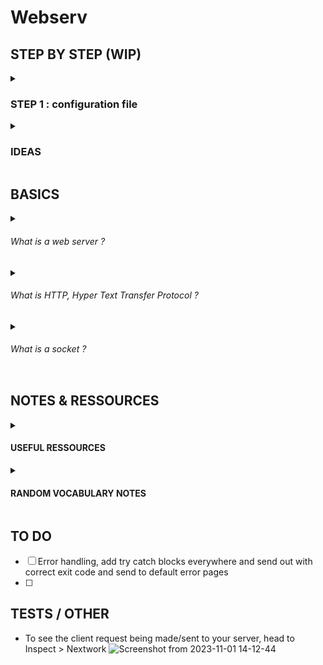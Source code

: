 # Webserv

<h2> STEP BY STEP (WIP) </h2>

<details><summary><h3>STEP 1 : configuration file</h3></summary>
Our executable is meant to run as follows : `./webserv [configuration file]`.

So this means you can start by creating a default configuration file, if there is no argument after the executable then the programme uses it. The requirements on what is to be found in the conf file is in the third part of the subject. A configuration file is used to customize the behavior of a server without requiring changes to the underlying code.

In our case, we must include : 
* the port the server will listen to
* the server name (domain name)
* default / customised error pages
* the maximum size of the data sent by the client
* which HTTP methods are allowed per route (GET, POST etc)
* redirection request (e.g from /old-page to /new-page)
* define directory/file location for some requested ressources
* you can specify that some file extensions be interpreted as scripts and executed as separate programs rather than just serving as static files (CGI Scripts)

In essence, these concepts collectively define how your web server routes requests, handles different HTTP methods, interacts with CGI scripts, and manages configuration and default files. They are key components in building a fully functional and configurable web server. This is the first item that must be parsed and stored.  


</details>

<details><summary><h3>IDEAS</h3></summary>
STEP 2 : set up the socket / network and set status to listening
STEP 3 : receive client request, parse it
STEP 4 : send approriate response

</details>

<h2> BASICS </h2>

<details><summary><h6>What is a web server ?</h6></summary>

From a hardware point of view, anything with an internet connection can be a web server e.g a laptop, anything… It’s not about hardware (even if some are more suited), it’s a piece of software that serves web content. Being a server is a role. 

An HTTP web server is a software application that listens for and responds to HTTP requests from clients (such as web browsers). The main purpose of a web server is to host web content and make it available to users over the internet.

Let’s look at the 6 things (roughly) that a web server does : 

1. LISTENS
2. ON A PORT
3. FOR A REQUEST
4. Send via a TRANSPORT PROTOCOL
5. Returns a RESPONSE
6. Containing the requested RESOURCES

Once a web server has been set up, it justs sits there i.e listens until something comes around. If nothing comes around it’s idle. The web server listens to a network port provided by the operating system that the web server is running on. 

HTTP Message Format

```
start-line CRLF
Headers CRLF
CRLF(end of headers)
[message-body]

CRLF are Carriage Return and Line Feed (\r\n), which is just a new line.
```


</details>


<details><summary><h6>What is HTTP, Hyper Text Transfer Protocol ?</h6></summary>

Le protocole HTTP est un protocole de communication spécifiquement pensé pour le web. 90% des échanges web se font via ce protocole. Son rôle est de définir comment les messages doivent être structurés et comment sont organisés les échanges de données entre navigateurs et serveurs web. Il permet d'échanger notamment le contenu des sites web comme les textes images vidéos code source etc. Donc globalement tout ce qui est affiché sur le navigateur. 

Le protocole HTTP est considéré comme étant stateless, c’est à dire qu’il ne conserve pas l'état des requêtes, le serveur ne garde pas de mémoire de l’historique des interactions avec un client. Chaque requête HTTP est différente. C’est là que les cookies interviennent pour enregistrer et suivre l'état et l’historique de votre navigation sur le web (d’autres outils existent pour compenser ce manque d'état dans le protocole http). 

Le concept d'hypertexte implique que les pages web renvoient les utilisateurs sur d’autres pages via des liens cliquables. Ces liens comportent une URL (Uniform Resource Locator), une chaîne de caractères utilisée pour spécifier l'adresse d'une ressource spécifique sur internet. Une URL contient les informations suivantes : 

* Protocole
* Nom de domaine (adresse du serveur ou l’adresse est hébergée)
* Chemin (d'accès à la ressource sur le serveur)
* Nom du fichier 
* Parametres

  ![Capture d’écran   2023-10-30 à 11 24 57](https://github.com/chmadran/Webserv/assets/113340699/7551c31c-8af0-4495-9ce5-af26636fa6dc)

Lorsqu’on clique sur un client ou qu’on entre une URL, votre navigateur envoie une requête au serveur web concerne, la requête HTTP détermine le type d’action qu’on souhaite effectuer (GET pour obtenir des donees, PUT ou POST pour envoyer des données de formulaire ou télécharger des fichiers, DELETE etc).

A REQUEST
![image](https://github.com/chmadran/Webserv/assets/113340699/22c64d00-d991-44c0-b177-57c37999df20)

A RESPONSE 
![image](https://github.com/chmadran/Webserv/assets/113340699/948b4503-4334-4a84-a232-b6043ba1e30c)


</details>

<details><summary><h6>What is a socket ?</h6></summary>

**Open System Interconnection (OSI) Models - 7 Layers**

![Screenshot from 2023-10-30 14-05-08](https://github.com/chmadran/Webserv/assets/113340699/c646617f-d29b-464a-896a-ecaf22d7bc16)

In order for a connection to take place between two devices, we know the data must be sent from the application layer and descend down to the physical layer and then to ascend from the physical layer to the application layer in order to be received by the other device.  

While the OSI layers are the same in the client and in the server, **the roles and the tasks that these two devices perform will differ** in a client / server architecture. That's where we will label one of the two devices to be a client and the other device to be a server. They perform different roles and tasks. 

The connection is always between two devices (even if a server can communicate with more than one client and vice versa) and each side uses its own IP and port number. The server is continually waiting for incoming connections. This is called **listening** which is always done on a certain IP and port number. The loopback address 127.0.0.1 refers to the current address and is reserved. It can be used to test both client and server on a single machine. 

Port numbers (16 bit address) can be any integer between 1 and 65 535. Port 1..1023 are described as well known ports and are reserved for specific applications. It’s recommended to choose a number over 1024. Each machine on the network has its own unique IP address and then at each IP address there will be ports for data to be sent from and received at. 

Now we can try and undergo a process of binding that IP address and port number to a dedicated socket : one for the server listening for clients attempting to connect to that socket and the client itself will create a socket which will specify the details of the server, the IP address and the port number that it wants to connect to. We have a two way reciprocal connection here : the server is in listening mode willing to accept requests and the client is active in sending out requests to those details (IP address and port number). 

Once the connection has been approved, the socket facilitates the connection and allows for data to be sent, it’s a “pipe between two computers on a network through which data flows.”. Sockets are two-way, data can be both sent and received on a socket. There are two types of sockets : 

* Streaming socket (uses the TCP protocol)
* Datagram socket (uses the UCP protocol)

When we create a socket, it is yet to be bound to an IP or a port number. The status in this case is **unbound**. When the IP address and port number have been set, the socket is bound. Once bound, the socket can be set to a listening state for incoming connections on the port. The client then makes a request to connect to the server’s port number. Once the server request has been acknowledged and accepted by the server, we dont just connect the two sockets but the server duplicates the socket to enable the connection between the server and the client and maintains the original socket so its ready to listen to other clients. 

The server can simultaneously maintain its connection with the client  while it can keep on listening out to other clients attempting to connect to that socket. 

![Screenshot from 2023-10-30 14-36-07](https://github.com/chmadran/Webserv/assets/113340699/ad28d0c7-18ab-44f1-942c-ff6f5c2467aa)


</details>

<h2> NOTES & RESSOURCES </h2>

<details><summary><h4>USEFUL RESSOURCES</h4></summary>

* [Webserv TUTORIAL](https://42seoul.gitbook.io/webserv/) so goood for a braod understanding of the main topics
* [HTML, an Overview](https://developer.mozilla.org/en-US/docs/Web/HTTP/Overview)
* [HTML, an other Overview](https://feel5ny.github.io/2019/08/03/HTTP_001/)
*  [Beej's Guide to Network Programming](https://beej.us/guide/bgnet/html/split/index.html) in case of emergency
* [RFC](http://www.rfc.fr/rfc/fr/rfc2616.pdf) - initially it is RFC 2616 but later replaced by RFC 7230, RFC 7231, RFC 7232, RFC 7233, RFC 7234, RFC 7235
* [The ultime guide to build a web server](https://medium.com/from-the-scratch/http-server-what-do-you-need-to-know-to-build-a-simple-http-server-from-scratch-d1ef8945e4fa)
* To understand [sockets](https://www.youtube.com/watch?v=gntyAFoZp-E&t=1250s)
* Kaydoo's [README](https://github.com/Kaydooo/Webserv_42)
  
</details>

<details><summary><h4>RANDOM VOCABULARY NOTES</h4></summary>
  
* **A Request for Comments (RFC)**, in the context of Internet governance, is a type of publication from the Internet Engineering Task Force (IETF) and the Internet Society(ISOC), the principal technical development and standards-setting bodies for the Internet.

* **Domain Name Server** or DNS is the phonebook of domain name=IP Address.

* **Whats a fully static website?**
A fully static website is a website that consists only of HTML, CSS, JavaScript, images, and other client-side resources, and does not require any server-side processing or dynamic content generation.     

In a fully static website:       
     
HTML: Contains the structure and content of the web pages.    
CSS: Defines the styling and layout of the web pages.    
JavaScript: Provides interactivity and dynamic behavior on the client side.    
Images and other resources: Enhance the visual elements of the website.    

There is no server-side processing or database interaction involved. All the content is pre-defined and stored as files, and the web server simply serves these files to the client upon request.    
</details>


<h2>TO DO</h2>

- [ ] Error handling, add try catch blocks everywhere and send out with correct exit code and send to default error pages
- [ ] 

<h2> TESTS / OTHER </h2>

* To see the client request being made/sent to your server, head to Inspect > Nextwork 
![Screenshot from 2023-11-01 14-12-44](https://github.com/chmadran/Webserv/assets/113340699/627d7a73-b642-42cf-b566-a54258792e2f)
